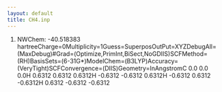 ```yaml
---
layout: default
title: CH4.inp
---
```


1.  NWChem: -40.518383 hartree<BeginOptions>Charge=0Multiplicity=1Guess=SuperposOutPut=XYZDebugAll=(MaxDebug)\#Grad=(Optimize,PrimInt,BiSect,NoGDIIS)SCFMethod=(RH)BasisSets=(6-31G\*)ModelChem=(B3LYP)Accuracy=(VeryTight)SCFConvergence=(DIIS)Geometry=InAngstrom<EndOptions><BeginGeometry>C 0.0 0.0 0.0H 0.6312 0.6312 0.6312H -0.6312 -0.6312 0.6312H -0.6312 0.6312 -0.6312H 0.6312 -0.6312 -0.6312<EndGeometry>

